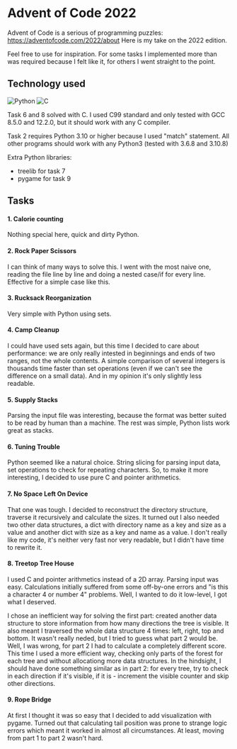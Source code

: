 # Advent of Code 2022

Advent of Code is a serious of programming puzzles: https://adventofcode.com/2022/about
Here is my take on the 2022 edition. 

Feel free to use for inspiration. For some tasks I implemented more than was
required because I felt like it, for others I went straight to the point.

## Technology used

![Python](https://img.shields.io/badge/python-%3E%3D3.10-blue) ![C](https://img.shields.io/badge/C-C99-green)

Task 6 and 8 solved with C. I used C99 standard and only tested with GCC 8.5.0 and 12.2.0, but it should work with any C compiler.

Task 2 requires Python 3.10 or higher because I used "match" statement. All other programs should work with any Python3 (tested with 3.6.8 and 3.10.8)

Extra Python libraries:
* treelib for task 7
* pygame for task 9

## Tasks

#### 1. Calorie counting

Nothing special here, quick and dirty Python.

#### 2. Rock Paper Scissors

I can think of many ways to solve this. I went with the most naive one, reading the file line by line and doing a nested case/if for every line. Effective for a simple case like this.

#### 3. Rucksack Reorganization

Very simple with Python using sets.

#### 4. Camp Cleanup

I could have used sets again, but this time I decided to care about performance: we are only really intested in beginnings and ends of two ranges, not the whole contents.
A simple comparison of several integers is thousands time faster than set operations (even if we can't see the difference on a small data). And in my opinion it's only
slightly less readable.

#### 5. Supply Stacks

Parsing the input file was interesting, because the format was better suited to be read by human than a machine. The rest was simple, Python lists work great as stacks.

#### 6. Tuning Trouble

Python seemed like a natural choice. String slicing for parsing input data, set operations to check for repeating characters. So, to make it more interesting, I decided to use pure C and pointer arithmetics.

#### 7. No Space Left On Device

That one was tough. I decided to reconstruct the directory structure, traverse it recursively and calculate the sizes. It turned out I also needed two other data structures, a dict with directory name as a key and size as a value
and another dict with size as a key and name as a value. I don't really like my code, it's neither very fast nor very readable, but I didn't have time to rewrite it.

#### 8. Treetop Tree House

I used C and pointer arithmetics instead of a 2D array. Parsing input was easy. Calculations initially suffered from some off-by-one errors and "is this a character 4 or number 4" problems.
Well, I wanted to do it low-level, I got what I deserved. 

I chose an inefficient way for solving the first part: created another data structure to store information from how many directions the tree is visible. It also meant I traversed the whole
data structure 4 times: left, right, top and bottom. It wasn't really neded, but I tried to guess what part 2 would be. Well, I was wrong, for part 2 I had to calculate a completely different
score. This time I used a more efficient way, checking only parts of the forest for each tree and without allocationg more data structures. In the hindsight, I should have done something
similar as in part 2: for every tree, try to check in each direction if it's visible, if it is - increment the visible counter and skip other directions.

#### 9. Rope Bridge

At first I thought it was so easy that I decided to add visualization with pygame. Turned out that calculating tail position was prone to strange logic errors which meant it worked in almost all circumstances. At least, moving from part 1 to part 2 wasn't hard.